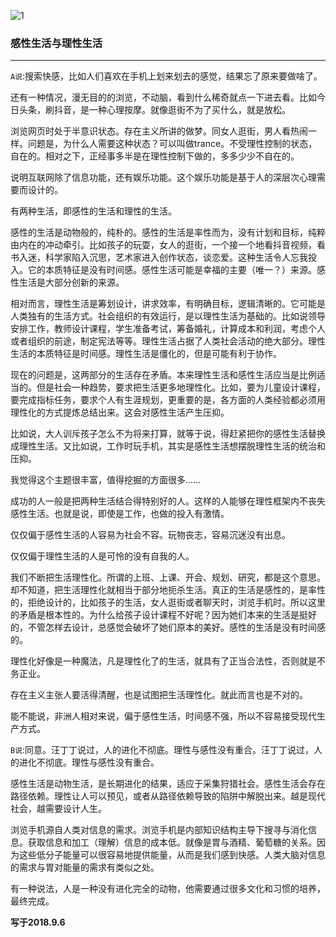 ![1](http://t1.aixinxi.net/o_1cubqlt4m1g79uculdu1dk6bsba.jpg-w.jpg)

### 感性生活与理性生活
---

`A说`:搜索快感，比如人们喜欢在手机上划来划去的感觉，结果忘了原来要做啥了。

还有一种情况，漫无目的的浏览，不动脑，看到什么稀奇就点一下进去看。比如今日头条，刷抖音，是一种心理按摩。就像逛街不为了买什么，就是放松。

浏览网页时处于半意识状态。存在主义所讲的做梦。同女人逛街，男人看热闹一样。问题是，为什么人需要这种状态？可以叫做trance。不受理性控制的状态，自在的。相对之下，正经事多半是在理性控制下做的，多多少少不自在的。

说明互联网除了信息功能，还有娱乐功能。这个娱乐功能是基于人的深层次心理需要而设计的。

有两种生活，即感性的生活和理性的生活。

感性的生活是动物般的，纯朴的。感性的生活是率性而为，没有计划和目标，纯粹由内在的冲动牵引。比如孩子的玩耍，女人的逛街，一个接一个地看抖音视频，看书入迷，科学家陷入沉思，艺术家进入创作状态，谈恋爱。这种生活令人忘我投入。它的本质特征是没有时间感。感性生活可能是幸福的主要（唯一？）来源。感性生活是大部分创新的来源。

相对而言，理性生活是筹划设计，讲求效率，有明确目标，逻辑清晰的。它可能是人类独有的生活方式。社会组织的有效运行，是以理性生活为基础的。比如说领导安排工作，教师设计课程，学生准备考试，筹备婚礼，计算成本和利润，考虑个人或者组织的前途，制定宪法等等。理性生活占据了人类社会活动的绝大部分。理性生活的本质特征是时间感。理性生活是僵化的，但是可能有利于协作。

现在的问题是，这两部分的生活存在矛盾。本来理性生活和感性生活应当是比例适当的。但是社会一种趋势，要求把生活更多地理性化。比如，要为儿童设计课程，要完成指标任务，要求个人有生涯规划，更重要的是，各方面的人类经验都必须用理性化的方式提炼总结出来。这会对感性生活产生压抑。

比如说，大人训斥孩子怎么不为将来打算，就等于说，得赶紧把你的感性生活替换成理性生活。又比如说，工作时玩手机，其实是感性生活想摆脱理性生活的统治和压抑。

我觉得这个主题很丰富，值得挖掘的方面很多……

成功的人一般是把两种生活结合得特别好的人。这样的人能够在理性框架内不丧失感性生活。也就是说，即使是工作，也做的投入有激情。

仅仅偏于感性生活的人容易为社会不容。玩物丧志，容易沉迷没有出息。

仅仅偏于理性生活的人是可怜的没有自我的人。

我们不断把生活理性化。所谓的上班、上课、开会、规划、研究，都是这个意思。却不知道，把生活理性化就相当于部分地扼杀生活。真正的生活是感性的，是率性的，拒绝设计的，比如孩子的生活，女人逛街或者聊天时，浏览手机时。所以这里的矛盾是根本性的。为什么给孩子设计课程不好呢？因为她们本来的生活是挺好的，不管怎样去设计，总感觉会破坏了她们原本的美好。感性的生活是没有时间感的。

理性化好像是一种魔法，凡是理性化了的生活，就具有了正当合法性，否则就是不务正业。

存在主义主张人要活得清醒，也是试图把生活理性化。就此而言也是不对的。

能不能说，非洲人相对来说，偏于感性生活，时间感不强，所以不容易接受现代生产方式。

`B说`:同意。汪丁丁说过，人的进化不彻底。理性与感性没有重合。汪丁丁说过，人的进化不彻底。理性与感性没有重合。

感性生活是动物生活，是长期进化的结果，适应于采集狩猎社会。感性生活会存在路径依赖。理性让人可以预见，或者从路径依赖导致的陷阱中解脱出来。越是现代社会，越需要设计人生。

浏览手机源自人类对信息的需求。浏览手机是内部知识结构主导下搜寻与消化信息。获取信息和加工（理解）信息的成本低。就像是胃与酒精、葡萄糖的关系。因为这些低分子能量可以很容易地提供能量，从而是我们感到快感。人类大脑对信息的需求与胃对能量的需求有类似之处。

有一种说法，人是一种没有进化完全的动物，他需要通过很多文化和习惯的培养，最终完成。

**写于2018.9.6**
